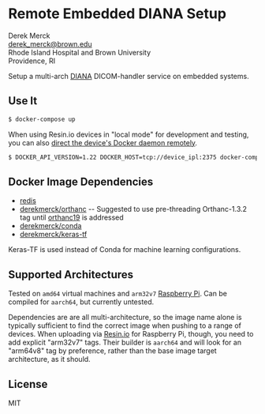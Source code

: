 Remote Embedded DIANA Setup
===========================

Derek Merck  
<derek_merck@brown.edu>  
Rhode Island Hospital and Brown University  
Providence, RI  

Setup a multi-arch [DIANA](https://github.com/derekmerck/diana) DICOM-handler service on embedded systems.


Use It
----------------------

```bash
$ docker-compose up
```

When using Resin.io devices in "local mode" for development and testing, you can also [direct the device's Docker daemon remotely][dev-test].

```bash
$ DOCKER_API_VERSION=1.22 DOCKER_HOST=tcp://device_ipl:2375 docker-compose up -d
```

[dev-test]: https://github.com/resin-io-playground/resinos-compose


Docker Image Dependencies
-------------------------

- [redis](https://hub.docker.com/_/redis/)
- [derekmerck/orthanc](https://github.com/derekmerck/orthanc-xarch) --  Suggested to use pre-threading Orthanc-1.3.2 tag until [orthanc19][] is addressed
- [derekmerck/conda](https://github.com/derekmerck/conda-xarch)
- [derekmerck/keras-tf](https://github.com/derekmerck/conda-xarch)

Keras-TF is used instead of Conda for machine learning configurations.

[orthanc19]: https://bitbucket.org/sjodogne/orthanc/issues/97/intermittent-peer-to-peer-send-failures-w



Supported Architectures
-----------------------

Tested on `amd64` virtual machines and `arm32v7` [Raspberry Pi][].  Can be compiled for `aarch64`, but currently untested.

Dependencies are are all multi-architecture, so the image name alone is typically sufficient to find the correct image when pushing to a range of devices.  When uploading via [Resin.io][] for Raspberry Pi, though, you need to add explicit "arm32v7" tags.  Their builder is `aarch64` and will look for an "arm64v8" tag by preference, rather than the base image target architecture, as it should.

[Resin.io]: https://resin.io
[Raspberry Pi]: https://www.raspberrypi.org

License
-------

MIT
